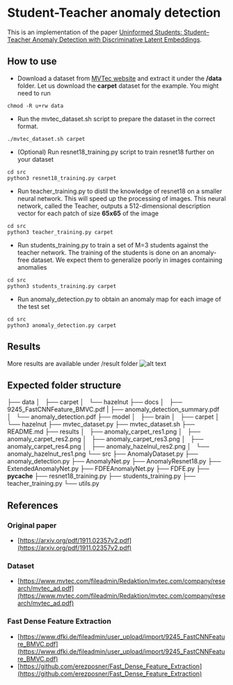 # Student-Teacher anomaly detection
This is an implementation of the paper [Uninformed Students: Student–Teacher Anomaly Detection
with Discriminative Latent Embeddings](https://arxiv.org/pdf/1911.02357v2.pdf). 

## How to use

* Download a dataset from [MVTec website](https://www.mvtec.com/company/research/datasets/mvtec-ad/) and extract it under the **/data** folder. Let us download the **carpet** dataset for the example. You might need to run
```
chmod -R u+rw data
```

* Run the mvtec_dataset.sh script to prepare the dataset in the correct format. 
```
./mvtec_dataset.sh carpet
```


* (Optional) Run resnet18_training.py script to train resnet18 further on your dataset
```
cd src
python3 resnet18_training.py carpet
```

* Run teacher_training.py to distil the knowledge of resnet18 on a smaller neural network. This will speed up the processing of images. This neural network, called the Teacher, outputs a 512-dimensional description vector for each patch of size **65x65** of the image
```
cd src
python3 teacher_training.py carpet
```

* Run students_training.py to train a set of M=3 students against the teacher network. The training of the students is done on an anomaly-free dataset. We expect them to generalize poorly in images containing anomalies
```
cd src
python3 students_training.py carpet
```

* Run anomaly_detection.py to obtain an anomaly map for each image of the test set
```
cd src
python3 anomaly_detection.py carpet
```

## Results
More results are available under /result folder
![alt text](https://github.com/[username]/[reponame]/blob/[branch]/image.jpg?raw=true)

## Expected folder structure
├── data
│   ├── carpet
│   └── hazelnut
├── docs
│   ├── 9245_FastCNNFeature_BMVC.pdf
|   ├── anomaly_detection_summary.pdf
│   └── anomaly_detection.pdf
├── model
│   ├── brain
│   ├── carpet
│   └── hazelnut
├── mvtec_dataset.py
├── mvtec_dataset.sh
├── README.md
├── results
│   ├── anomaly_carpet_res1.png
│   ├── anomaly_carpet_res2.png
│   ├── anomaly_carpet_res3.png
│   ├── anomaly_carpet_res4.png
│   ├── anomaly_hazelnul_res2.png
│   └── anomaly_hazelnut_res1.png
└── src
    ├── AnomalyDataset.py
    ├── anomaly_detection.py
    ├── AnomalyNet.py
    ├── AnomalyResnet18.py
    ├── ExtendedAnomalyNet.py
    ├── FDFEAnomalyNet.py
    ├── FDFE.py
    ├── __pycache__
    ├── resnet18_training.py
    ├── students_training.py
    ├── teacher_training.py
    └── utils.py

## References

### Original paper
* [https://arxiv.org/pdf/1911.02357v2.pdf](https://arxiv.org/pdf/1911.02357v2.pdf)

### Dataset 
* [https://www.mvtec.com/fileadmin/Redaktion/mvtec.com/company/research/mvtec_ad.pdf](https://www.mvtec.com/fileadmin/Redaktion/mvtec.com/company/research/mvtec_ad.pdf)

### Fast Dense Feature Extraction
* [https://www.dfki.de/fileadmin/user_upload/import/9245_FastCNNFeature_BMVC.pdf](https://www.dfki.de/fileadmin/user_upload/import/9245_FastCNNFeature_BMVC.pdf)
* [https://github.com/erezposner/Fast_Dense_Feature_Extraction](https://github.com/erezposner/Fast_Dense_Feature_Extraction)